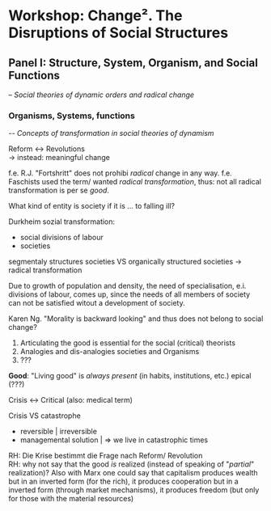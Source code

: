 # Workshop: Change². The Disruptions of Social Structures

## Panel I: Structure, System, Organism, and Social Functions 
*– Social theories of dynamic orders and radical change*

### Organisms, Systems, functions 
*-- Concepts of transformation in social theories of dynamism*

Reform ↔ Revolutions  
→ instead: meaningful change

f.e. R.J. "Fortshritt" does not prohibi *radical* change in any way.
f.e. Faschists used the term/ wanted *radical transformation*, thus: not all
radical transformation is per se *good*.

What kind of entity is society if it is ... to falling ill?

Durkheim sozial transformation: 
- social divisions of labour
- societies 

segmentaly structures societies VS organically structured societies
→ radical transformation

Due to growth of population and density, the need of specialisation, e.i.
divisions of labour, comes up, since the needs of all members of society can not
be satisfied witout a development of society.

Karen Ng. "Morality is backward looking" and thus does not belong to social
change?

1. Articulating the good is essential for the social (critical) theorists 
2. Analogies and dis-analogies societies and Organisms
3. ???

**Good**: "Living good" is *always present* (in habits, institutions, etc.)
epical (???)

Crisis ↔ Critical (also: medical term)

Crisis VS catastrophe
- reversible | irreversible
- managemental solution |
⇒ we live in catastrophic times

RH: Die Krise bestimmt die Frage nach Reform/ Revolution\
RH: why not say that the good *is* realized (instead of speaking of "*partial*"
realization)? Also with Marx one could say that capitalism produces wealth but
in an inverted form (for the rich), it produces cooperation but in a inverted
form (through market mechanisms), it produces freedom (but only for those with
the material resources)
